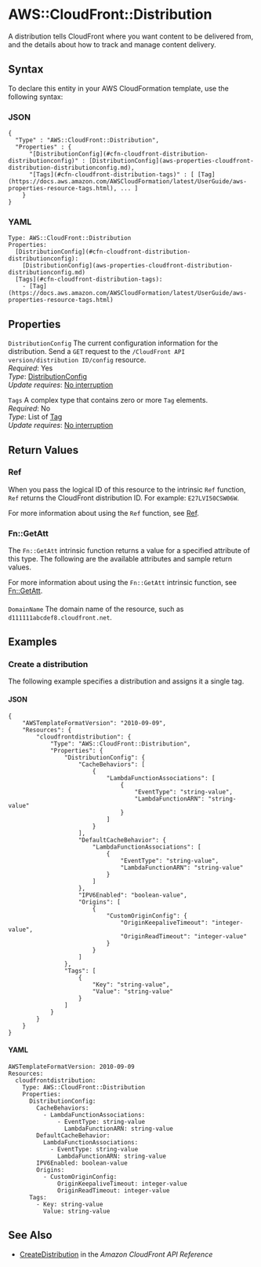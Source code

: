 # AWS::CloudFront::Distribution<a name="aws-resource-cloudfront-distribution"></a>

A distribution tells CloudFront where you want content to be delivered from, and the details about how to track and manage content delivery\.

## Syntax<a name="aws-resource-cloudfront-distribution-syntax"></a>

To declare this entity in your AWS CloudFormation template, use the following syntax:

### JSON<a name="aws-resource-cloudfront-distribution-syntax.json"></a>

```
{
  "Type" : "AWS::CloudFront::Distribution",
  "Properties" : {
      "[DistributionConfig](#cfn-cloudfront-distribution-distributionconfig)" : [DistributionConfig](aws-properties-cloudfront-distribution-distributionconfig.md),
      "[Tags](#cfn-cloudfront-distribution-tags)" : [ [Tag](https://docs.aws.amazon.com/AWSCloudFormation/latest/UserGuide/aws-properties-resource-tags.html), ... ]
    }
}
```

### YAML<a name="aws-resource-cloudfront-distribution-syntax.yaml"></a>

```
Type: AWS::CloudFront::Distribution
Properties: 
  [DistributionConfig](#cfn-cloudfront-distribution-distributionconfig): 
    [DistributionConfig](aws-properties-cloudfront-distribution-distributionconfig.md)
  [Tags](#cfn-cloudfront-distribution-tags): 
    - [Tag](https://docs.aws.amazon.com/AWSCloudFormation/latest/UserGuide/aws-properties-resource-tags.html)
```

## Properties<a name="aws-resource-cloudfront-distribution-properties"></a>

`DistributionConfig`  <a name="cfn-cloudfront-distribution-distributionconfig"></a>
The current configuration information for the distribution\. Send a `GET` request to the `/CloudFront API version/distribution ID/config` resource\.  
*Required*: Yes  
*Type*: [DistributionConfig](aws-properties-cloudfront-distribution-distributionconfig.md)  
*Update requires*: [No interruption](https://docs.aws.amazon.com/AWSCloudFormation/latest/UserGuide/using-cfn-updating-stacks-update-behaviors.html#update-no-interrupt)

`Tags`  <a name="cfn-cloudfront-distribution-tags"></a>
A complex type that contains zero or more `Tag` elements\.  
*Required*: No  
*Type*: List of [Tag](https://docs.aws.amazon.com/AWSCloudFormation/latest/UserGuide/aws-properties-resource-tags.html)  
*Update requires*: [No interruption](https://docs.aws.amazon.com/AWSCloudFormation/latest/UserGuide/using-cfn-updating-stacks-update-behaviors.html#update-no-interrupt)

## Return Values<a name="aws-resource-cloudfront-distribution-return-values"></a>

### Ref<a name="aws-resource-cloudfront-distribution-return-values-ref"></a>

 When you pass the logical ID of this resource to the intrinsic `Ref` function, `Ref` returns the CloudFront distribution ID\. For example: `E27LVI50CSW06W`\.

For more information about using the `Ref` function, see [Ref](https://docs.aws.amazon.com/AWSCloudFormation/latest/UserGuide/intrinsic-function-reference-ref.html)\.

### Fn::GetAtt<a name="aws-resource-cloudfront-distribution-return-values-fn--getatt"></a>

The `Fn::GetAtt` intrinsic function returns a value for a specified attribute of this type\. The following are the available attributes and sample return values\.

For more information about using the `Fn::GetAtt` intrinsic function, see [Fn::GetAtt](https://docs.aws.amazon.com/AWSCloudFormation/latest/UserGuide/intrinsic-function-reference-getatt.html)\.

#### <a name="aws-resource-cloudfront-distribution-return-values-fn--getatt-fn--getatt"></a>

`DomainName`  <a name="DomainName-fn::getatt"></a>
The domain name of the resource, such as `d111111abcdef8.cloudfront.net`\.

## Examples<a name="aws-resource-cloudfront-distribution--examples"></a>

### Create a distribution<a name="aws-resource-cloudfront-distribution--examples--Create_a_distribution"></a>

The following example specifies a distribution and assigns it a single tag\.

#### JSON<a name="aws-resource-cloudfront-distribution--examples--Create_a_distribution--json"></a>

```
{
    "AWSTemplateFormatVersion": "2010-09-09",
    "Resources": {
        "cloudfrontdistribution": {
            "Type": "AWS::CloudFront::Distribution",
            "Properties": {
                "DistributionConfig": {
                    "CacheBehaviors": [
                        {
                            "LambdaFunctionAssociations": [
                                {
                                    "EventType": "string-value",
                                    "LambdaFunctionARN": "string-value"
                                }
                            ]
                        }
                    ],
                    "DefaultCacheBehavior": {
                        "LambdaFunctionAssociations": [
                            {
                                "EventType": "string-value",
                                "LambdaFunctionARN": "string-value"
                            }
                        ]
                    },
                    "IPV6Enabled": "boolean-value",
                    "Origins": [
                        {
                            "CustomOriginConfig": {
                                "OriginKeepaliveTimeout": "integer-value",
                                "OriginReadTimeout": "integer-value"
                            }
                        }
                    ]
                },
                "Tags": [
                    {
                        "Key": "string-value",
                        "Value": "string-value"
                    }
                ]
            }
        }
    }
}
```

#### YAML<a name="aws-resource-cloudfront-distribution--examples--Create_a_distribution--yaml"></a>

```
AWSTemplateFormatVersion: 2010-09-09
Resources:
  cloudfrontdistribution:
    Type: AWS::CloudFront::Distribution
    Properties:
      DistributionConfig:
        CacheBehaviors:
          - LambdaFunctionAssociations:
              - EventType: string-value
                LambdaFunctionARN: string-value
        DefaultCacheBehavior:
          LambdaFunctionAssociations:
            - EventType: string-value
              LambdaFunctionARN: string-value
        IPV6Enabled: boolean-value
        Origins:
          - CustomOriginConfig:
              OriginKeepaliveTimeout: integer-value
              OriginReadTimeout: integer-value
      Tags:
        - Key: string-value
          Value: string-value
```

## See Also<a name="aws-resource-cloudfront-distribution--seealso"></a>
+  [CreateDistribution](https://docs.aws.amazon.com/cloudfront/latest/APIReference/API_CreateDistribution.html) in the *Amazon CloudFront API Reference* 